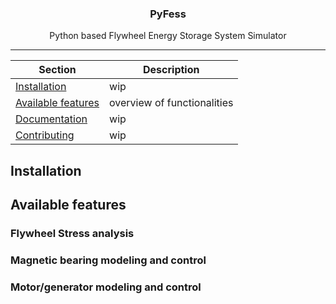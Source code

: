 <!-- Our title -->
<div align="center">
  <h3>PyFess</h3>
</div>

<!-- Short description -->
<p align="center">
   Python based Flywheel Energy Storage System Simulator
</p>

<!-- Draw horizontal rule -->
<hr>

<!-- Table of content -->

| Section | Description |
|-|-|
| [Installation](#installation) | wip |
| [Available features](#available-features) | overview of functionalities |
| [Documentation](#documentation) | wip |
| [Contributing](#contributing) | wip |

## Installation


## Available features

### Flywheel Stress analysis
### Magnetic bearing modeling and control
### Motor/generator modeling and control
